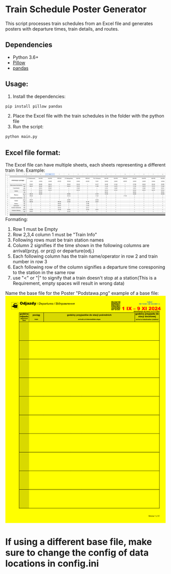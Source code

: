 # Train Schedule Poster Generator
This script processes train schedules from an Excel file and generates posters with departure times, train details, and routes.

## Dependencies
- Python 3.6+
- [Pillow](https://pillow.readthedocs.io/en/stable/)
- [pandas](https://pandas.pydata.org/)

## Usage:
1. Install the dependencies:
```bash
pip install pillow pandas
```
2. Place the Excel file with the train schedules in the folder with the python file
3. Run the script:
```bash
python main.py
```

## Excel file format:
The Excel file can have multiple sheets, each sheets representing a different train line. 
Example:
![Excel file example](img.png)
Formating:
1. Row 1 must be Empty
2. Row 2,3,4 column 1 must be "Train Info"
3. Following rows must be train station names
4. Column 2 signifies if the time shown in the following columns are arrival(przyj. or przj) or departure(odj.)
5. Each following column has the train name/operator in row 2 and train number in row 3
6. Each following row of the column signifies a departure time coresponing to the station in the same row
7. use "<" or "|" to signify that a train doesn't stop at a station(This is a Requirement, empty spaces will result in wrong data)
                         

Name the base file for the Poster "Podstawa.png"
example of a base file:
![Base file example](Podstawa.png)



# If using a different base file, make sure to change the config of data locations in config.ini
